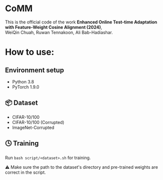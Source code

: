 # CoMM

This is the official code of the work **Enhanced Online Test-time Adaptation with Feature-Weight Cosine Alignment (2024)**, \
WeiQin Chuah, Ruwan Tennakoon, Ali Bab-Hadiashar. 

# How to use:
## Environment setup
* Python 3.8
* PyTorch 1.9.0

## :package: Dataset
* CIFAR-10/100
* CIFAR-10/100 (Corrupted)
* ImageNet-Corrupted

## :clock4: Training
Run `bash script/<dataset>.sh` for training.

:warning: Make sure the path to the dataset's directory and pre-trained weights are correct in the script.
